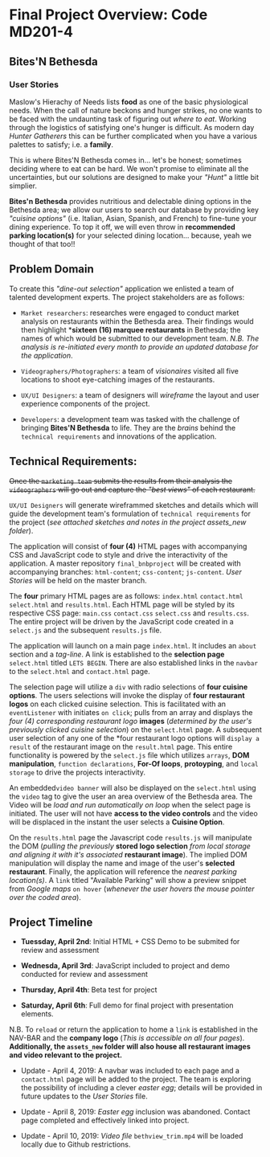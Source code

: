 # Final Project Overview: Code MD201-4

## Bites'N Bethesda

### User Stories

Maslow's Hierachy of Needs lists **food** as one of the basic physiological needs. When the call of nature beckons and hunger strikes, no one wants to be faced with the undaunting task of figuring out _where to eat_. Working through the logistics of satisfying one's hunger is difficult. As modern day _Hunter Gatherers_ this can be further complicated when you have a various palettes to satisfy; i.e. a **family**.

This is where Bites'N Bethesda comes in... let's be honest; sometimes deciding where to eat can be hard. We won't promise to eliminate all the uncertainties, but our solutions are designed to make your _"Hunt"_ a little bit simplier.

**Bites'n Bethesda** provides nutritious and delectable dining options in the Bethesda area; we allow our users to search our database by providing key _"cuisine options"_ (i.e. Italian, Asian, Spanish, and French) to fine-tune your dining experience. To top it off, we will even throw in **recommended parking location(s)** for your selected dining location... because, yeah we thought of that too!!

## Problem Domain

To create this _"dine-out selection"_ application we enlisted a team of talented development experts. The project stakeholders are as follows:

- `Market researchers`: researches were engaged to conduct market analysis on restaurants within the Bethesda area. Their findings would then highlight ***sixteen (16) marquee restaurants** in Bethesda; the names of which would be submitted to our development team. _N.B. The analysis is re-initiated every month to provide an updated database for the application_.

- `Videographers/Photographers`: a team of _visionaires_ visited all five locations to shoot eye-catching images of the restaurants.

- `UX/UI Designers`: a team of designers will _wireframe_ the layout and user experience components of the project.

- `Developers`: a development team was tasked with the challenge of bringing **Bites'N Bethesda** to life. They are the _brains_ behind the `technical requirements` and innovations of the application.

## Technical Requirements:

~~Once the `marketing team` submits the results from their analysis the `videographers` will go out and capture the _"best views"_ of each restaurant.~~

`UX/UI Designers` will generate wireframmed sketches and details which will guide the development team's formulation of `technical requirements` for the project (_see attached sketches and notes in the project assets_new folder_).

The application will consist of **four (4)** HTML pages with accompanying CSS and JavaScript code to style and drive the interactivity of the application. A master repository `final_bnbproject` will be created with accompanying branches: `html-content`; `css-content`; `js-content`. _User Stories_ will be held on the master branch.

The **four** primary HTML pages are as follows: `index.html` `contact.html` `select.html` and `results.html`. Each HTML page will be styled by its respective CSS page: `main.css` `contact.css` `select.css` and `results.css`. The entire project will be driven by the JavaScript code created in a `select.js` and the subsequent `results.js` file.

The application will launch on a main page `index.html`. It includes an `about` section and a *tag-line*. A link is established to the **selection page** `select.html` titled `LETS BEGIN`. There are also established links in the `navbar` to the `select.html` and `contact.html` page.

The selection page will utilize a `div` with radio selections of **four cuisine options**. The users selections will invoke the display of **four restaurant logos** on each clicked cuisine selection. This is facilitated with an `eventListener` with initiates `on click`; pulls from an array and displays the *four (4) corresponding restaurant logo* **images** (_determined by the user's previously clicked cuisine selection_) on the `select.html` page. A subsequent user selection of any one of the *four restaurant logo options will `display a result` of the restaurant image on the `result.html` page. This entire functionality is powered by the `select.js` file which utilizes `arrays`, **DOM manipulation**, `function declarations`, **For-Of loops**, **protoyping**, and `local storage` to drive the projects interactivity.

An embedded`video banner` will also be displayed on the `select.html` using the `video` tag to give the user an area overview of the Bethesda area. The Video will be _load and run automatically_ *on loop* when the select page is initiated. The user will not have **access to the video controls** and the video will be displaced in the instant the user selects a **Cuisine Option**.

On the `results.html` page the Javascript code `results.js` will manipulate the DOM (_pulling the previously_ **stored logo selection** _from local storage and aligning it with it's associated_ **restaurant image**). The implied DOM manipulation will display the name and image of the user's **selected restaurant**. Finally, the application will reference the *nearest parking location(s)*. A `link` titled "Available Parking" will show a preview snippet from _Google maps_ `on hover` (_whenever the user hovers the mouse pointer over the coded area_).

## Project Timeline

- **Tuessday, April 2nd**: Initial HTML + CSS Demo to be submited for review and assessment

- **Wednesda, April 3rd**: JavaScript included to project and demo conducted for review and assessment

- **Thursday, April 4th**: Beta test for project

- **Saturday, April 6th**: Full demo for final project with presentation elements.

N.B. To `reload` or return the application to home a `link` is established in the NAV-BAR and the **company logo** (_This is accessible on all four pages_). **Additionally, the `assets_new` folder will also house all restaurant images and video relevant to the project.**

* Update - April 4, 2019: A navbar was included to each page and a `contact.html` page will be added to the project. The team is exploring the possibility of including a clever _easter egg_; details will be provided in future updates to the _User Stories_ file.

* Update - April 8, 2019: _Easter egg_ inclusion was abandoned. Contact page completed and effectively linked into project.

* Update - April 10, 2019: _Video file_ `bethview_trim.mp4` will be loaded locally due to Github restrictions.